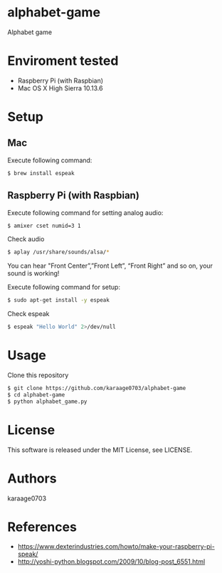 # alphabet-game
Alphabet game


# Enviroment tested
- Raspberry Pi (with Raspbian)
- Mac OS X High Sierra 10.13.6

# Setup

## Mac
Execute following command:
```sh
$ brew install espeak
```

## Raspberry Pi (with Raspbian)
Execute following command for setting analog audio:
```sh
$ amixer cset numid=3 1
```

Check audio
```sh
$ aplay /usr/share/sounds/alsa/*
```

You can hear "Front Center”,”Front Left”, “Front Right” and so on, your sound is working!

Execute following command for setup:
```sh
$ sudo apt-get install -y espeak
```

Check espeak
```sh
$ espeak "Hello World" 2>/dev/null
```

# Usage
Clone this repository
```sh
$ git clone https://github.com/karaage0703/alphabet-game
$ cd alphabet-game
$ python alphabet_game.py
```

# License
This software is released under the MIT License, see LICENSE.

# Authors
karaage0703

# References
- https://www.dexterindustries.com/howto/make-your-raspberry-pi-speak/
- http://yoshi-python.blogspot.com/2009/10/blog-post_6551.html
